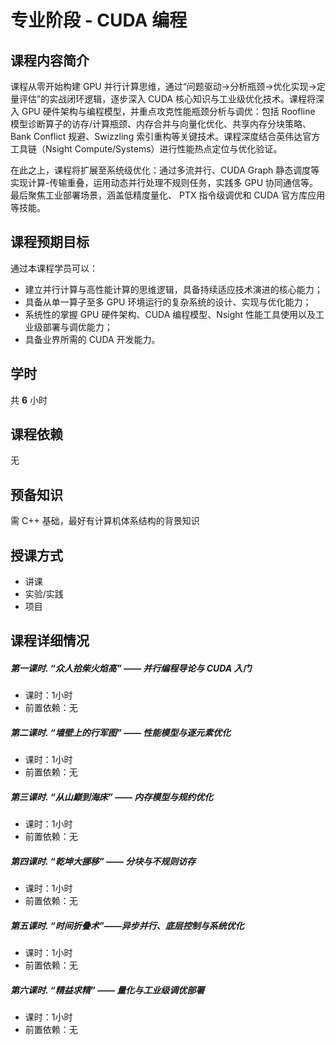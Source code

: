 # 专业阶段 - CUDA 编程

## 课程内容简介

课程从零开始构建 GPU 并行计算思维，通过“问题驱动→分析瓶颈→优化实现→定量评估”的实战闭环逻辑，逐步深入 CUDA 核心知识与工业级优化技术。课程将深入 GPU 硬件架构与编程模型，并重点攻克性能瓶颈分析与调优：包括 Roofline 模型诊断算子的访存/计算瓶颈、内存合并与向量化优化、共享内存分块策略、Bank Conflict 规避、Swizzling 索引重构等关键技术。课程深度结合英伟达官方工具链（Nsight Compute/Systems）进行性能热点定位与优化验证。

在此之上，课程将扩展至系统级优化：通过多流并行、CUDA Graph 静态调度等实现计算-传输重叠，运用动态并行处理不规则任务，实践多 GPU 协同通信等。最后聚焦工业部署场景，涵盖低精度量化、 PTX 指令级调优和 CUDA 官方库应用等技能。

  

## 课程预期目标

通过本课程学员可以：

- 建立并行计算与高性能计算的思维逻辑，具备持续适应技术演进的核心能力；
- 具备从单一算子至多 GPU 环境运行的复杂系统的设计、实现与优化能力；
- 系统性的掌握 GPU 硬件架构、CUDA 编程模型、Nsight 性能工具使用以及工业级部署与调优能力；
- 具备业界所需的 CUDA 开发能力。

## 学时

共 **6** 小时

## 课程依赖

无

## 预备知识

需 C++ 基础，最好有计算机体系结构的背景知识

## 授课方式

- 讲课
- 实验/实践
- 项目

## 课程详细情况

##### 第一课时. “众人拾柴火焰高” —— 并行编程导论与 CUDA 入门

- 课时：1小时
- 前置依赖：无

##### 第二课时. “墙壁上的行军图” —— 性能模型与逐元素优化

- 课时：1小时
- 前置依赖：无

##### 第三课时. “从山巅到海床” —— 内存模型与规约优化

- 课时：1小时
- 前置依赖：无

##### 第四课时. “乾坤大挪移” —— 分块与不规则访存

- 课时：1小时
- 前置依赖：无

##### 第五课时. “时间折叠术”——异步并行、底层控制与系统优化

- 课时：1小时
- 前置依赖：无

##### 第六课时. “精益求精” —— 量化与工业级调优部署

- 课时：1小时
- 前置依赖：无